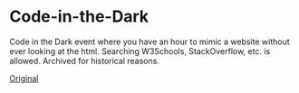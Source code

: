 # Code-in-the-Dark

Code in the Dark event where you have an hour to mimic a website without ever looking at the html. Searching W3Schools, StackOverflow, etc. is allowed. Archived for historical reasons.

<a href="https://drive.google.com/file/d/16v4-g1zUkBpN6gyDNpyapvVYhmzXMcMP/view">Original</a>
